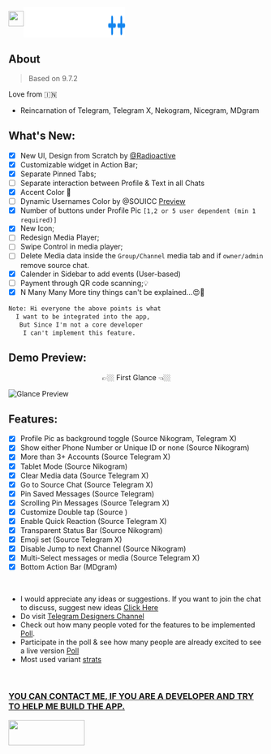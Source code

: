 # <img src="https://github.com/Coolboyrajat/Flaticons/blob/main/svg/Star%202.svg" height="30" width="30" /><img align="center" src="TeleGram ++.svg" height="60" width="200" />

## About 
>Based on 9.7.2

Love from 🇮🇳
- Reincarnation of Telegram, Telegram X, Nekogram, Nicegram, MDgram 

## What's New:

- [x] New UI, Design from Scratch by [@Radioactive](https://github.com/Coolboyrajat)
- [x] Customizable widget in Action Bar;
- [x] Separate Pinned Tabs;
- [ ] Separate interaction between Profile & Text in all Chats
- [x] Accent Color 🎨
- [ ] Dynamic Usernames Color by @SOUICC [Preview](https://t.me/designers/197) 
- [x] Number of buttons under Profile Pic `[1,2 or 5 user dependent (min 1 required)]`
- [x] New Icon;
- [ ] Redesign Media Player;
- [ ] Swipe Control in media player;
- [ ] Delete Media data inside the `Group/Channel` media tab and if `owner/admin` remove source chat.
- [x] Calender in Sidebar to add events (User-based)
- [ ] Payment through QR code scanning;💡
- [x] N Many Many More tiny things can't be explained...😍🥳

```
Note: Hi everyone the above points is what 
  I want to be integrated into the app,
   But Since I'm not a core developer 
    I can't implement this feature.
```

## Demo Preview:

<p align="center"> 👉🏼 First Glance 👈🏼 </p>

![Glance Preview](https://github.com/Coolboyrajat/Telegram-Plus/assets/67316346/547d7fc7-c05e-4734-83ed-0d369ba0abb6)

## Features:

- [x] Profile Pic as background toggle (Source Nikogram, Telegram X)
- [x] Show either Phone Number or Unique ID or none (Source Nikogram)
- [x] More than 3+ Accounts (Source Telegram X)
- [x] Tablet Mode (Source Nikogram)
- [x] Clear Media data (Source Telegram X)
- [x] Go to Source Chat (Source Telegram X)
- [x] Pin Saved Messages (Source Telegram)
- [x] Scrolling Pin Messages (Source Telegram X)
- [x] Customize Double tap (Source )
- [x] Enable Quick Reaction (Source Telegram X)
- [x] Transparent Status Bar (Source Nikogram)
- [x] Emoji set (Source Telegram X)
- [x] Disable Jump to next Channel (Source Nikogram)
- [x] Multi-Select messages or media (Source Telegram X)
- [x] Bottom Action Bar (MDgram)

<br>

- I would appreciate any ideas or suggestions. If you want to join the chat to discuss, suggest new ideas [Click Here](https://discord.gg/NZ4PAMTmZc)
- Do visit [Telegram Designers Channel](https://t.me/designers)
- Check out how many people voted for the features to be implemented [Poll]().
- Participate in the poll & see how many people are already excited to see a live version [Poll]()
- Most used variant [strats]()

<br>

### [YOU CAN CONTACT ME, IF YOU ARE A DEVELOPER AND TRY TO HELP ME BUILD THE APP.]()
[<img src="https://assets-global.website-files.com/6257adef93867e50d84d30e2/636e0b5493894cf60b300587_full_logo_white_RGB.svg" height='50' width='150' />](https://discord.gg/NZ4PAMTmZc)
